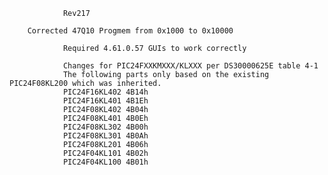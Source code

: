                 Rev217

		Corrected 47Q10 Progmem from 0x1000 to 0x10000	

                Required 4.61.0.57 GUIs to work correctly

                Changes for PIC24FXXKMXXX/KLXXX per DS30000625E table 4-1
                The following parts only based on the existing PIC24F08KL200 which was inherited.
                PIC24F16KL402 4B14h
                PIC24F16KL401 4B1Eh
                PIC24F08KL402 4B04h
                PIC24F08KL401 4B0Eh
                PIC24F08KL302 4B00h
                PIC24F08KL301 4B0Ah
                PIC24F08KL201 4B06h
                PIC24F04KL101 4B02h
                PIC24F04KL100 4B01h
